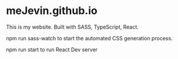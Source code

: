 # meJevin.github.io
This is my website. Built with SASS, TypeScript, React.

npm run sass-watch to start the automated CSS generation process.

npm run start to run React Dev server

